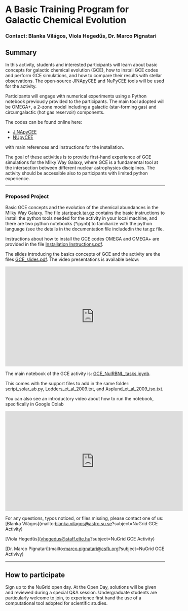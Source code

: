 # A Basic Training Program for Galactic Chemical Evolution
### Contact: Blanka Világos, Viola Hegedűs, Dr. Marco Pignatari

## Summary 

In this activity, students and interested participants will learn about basic concepts for galactic chemical evolution (GCE), how to install GCE codes and perform GCE simulations, and how to compare their results with stellar observations. The open-source JINApyCEE and NuPyCEE tools will be used for the activity.  

Participants will engage with numerical experiments using a Python notebook previously provided to the participants. The main tool adopted will be OMEGA+, a 2-zone model including a galactic (star-forming gas) and circumgalactic (hot gas reservoir) components.

The codes can be found online here:

- [JINApyCEE](https://github.com/becot85/JINAPyCEE)
- [NUpyCEE]( https://github.com/NuGrid/NuPyCEE)

with main references and instructions for the installation.


The goal of these activities is to provide first-hand experience of GCE simulations for the Milky Way Galaxy, where GCE is a fundamental tool at the intersection between different nuclear astrophysics disciplines. The activity should be accessible also to participants with limited python experience.

---
### Proposed Project 

Basic GCE concepts and the evolution of the chemical abundances in the Milky Way Galaxy.
The file [startpack.tar.gz](https://nugrid.github.io/files/GCE-activity/startpack.tar.gz) contains the basic instructions to install the python tools needed for the activity in your local machine, and there are two python notebooks (*ipynb) to familiarize with the python language (see the details in the documentation file includedin the tar.gz file.

Instructions about how to install the GCE codes OMEGA and OMEGA+ are provided
in the file [Installation Instructions.pdf](https://nugrid.github.io/files/GCE-activity/InstallationInstructions.pdf). 

The slides introducing the basics concepts of GCE and the activity are the
files [GCE\_slides.pdf](https://nugrid.github.io/files/GCE-activity/GCE_slides.pdf). 
The video presentations is available below: 
<iframe width="560" height="315" src="https://www.youtube.com/embed/7lRQls5AT5A?si=HxRVPh4OEHdAohXU" title="YouTube video player" frameborder="0" allow="accelerometer; autoplay; clipboard-write; encrypted-media; gyroscope; picture-in-picture; web-share" referrerpolicy="strict-origin-when-cross-origin" allowfullscreen></iframe>

The main notebook of the GCE activity is: [GCE\_NuIRBNL\_tasks.ipynb](https://nugrid.github.io/files/GCE-activity/GCE_NuIRBNL_tasks.ipynb).

This comes with the support files to add in the same folder: 
[script\_solar\_ab.py](https://nugrid.github.io/files/GCE-activity/script_solar_ab.py), 
[Lodders\_et\_al\_2009.txt](https://nugrid.github.io/files/GCE-activity/Lodders_et_al_2009.txt),
and [Asplund\_et\_al\_2009\_iso.txt](https://nugrid.github.io/files/GCE-activity/Asplund_et_al_2009_iso.txt).

You can also see an introductory video about how to run the notebook, specifically in Google Colab
<iframe width="560" height="315" src="https://www.youtube.com/embed/Ok6Tcf0xhck?si=fdhWbkYaTC6zWrj8" title="YouTube video player" frameborder="0" allow="accelerometer; autoplay; clipboard-write; encrypted-media; gyroscope; picture-in-picture; web-share" referrerpolicy="strict-origin-when-cross-origin" allowfullscreen></iframe>
  
For any questions, typos noticed, or files missing, please contact one of us:
[Blanka Világos](mailto:blanka.vilagos@astro.su.se?subject=NuGrid GCE Activity)

[Viola Hegedűs](vhegedus@staff.elte.hu?subject=NuGrid GCE Activity) 

[Dr. Marco Pignatari](mailto:marco.pignatari@csfk.org?subject=NuGrid GCE Activivy)


---
## How to participate

Sign up to the NuGrid open day.
At the Open Day, solutions will be given and reviewed during a special Q&A session. Undergraduate students are particularly
welcome to join, to experience first hand the use of a computational tool adopted for scientific studies.


